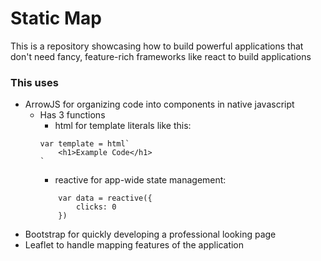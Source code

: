 # Static Map

This is a repository showcasing how to build powerful applications that don't need fancy, feature-rich frameworks like react to build applications

### This uses
* ArrowJS for organizing code into components in native javascript
    * Has 3 functions
        * html for template literals like this:
        ```
        var template = html`
            <h1>Example Code</h1>
        `
        ```
        * reactive for app-wide state management:
        ```
            var data = reactive({
                clicks: 0
            })
        ```
* Bootstrap for quickly developing a professional looking page
* Leaflet to handle mapping features of the application